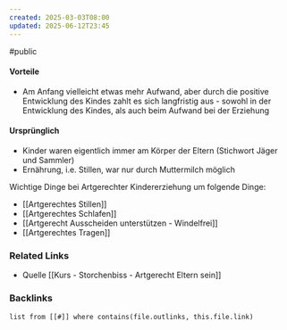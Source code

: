 ```yaml
---
created: 2025-03-03T08:00
updated: 2025-06-12T23:45
---
```

#public
#### Vorteile
- Am Anfang vielleicht etwas mehr Aufwand, aber durch die positive Entwicklung des Kindes zahlt es sich langfristig aus - sowohl in der Entwicklung des Kindes, als auch beim Aufwand bei der Erziehung
#### Ursprünglich
- Kinder waren eigentlich immer am Körper der Eltern (Stichwort Jäger und Sammler)
- Ernährung, i.e. Stillen, war nur durch Muttermilch möglich 

Wichtige Dinge bei Artgerechter Kindererziehung um folgende Dinge:
- [[Artgerechtes Stillen]]
- [[Artgerechtes Schlafen]]
- [[Artgerecht Ausscheiden unterstützen - Windelfrei]]
- [[Artgerechtes Tragen]]

### Related Links
- Quelle [[Kurs - Storchenbiss - Artgerecht Eltern sein]]

### Backlinks
```dataview 
list from [[#]] where contains(file.outlinks, this.file.link)
```


